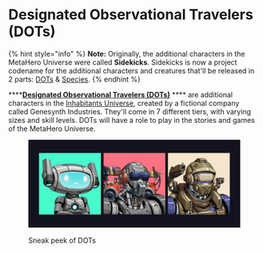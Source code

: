 # Designated Observational Travelers (DOTs)

{% hint style="info" %}
**Note:** Originally, the additional characters in the MetaHero Universe were called **Sidekicks**. Sidekicks is now a project codename for the additional characters and creatures that'll be released in 2 parts: [DOTs](DOTs.md) & [Species](species.md).
{% endhint %}

****[**Designated Observational Travelers (DOTs)**](https://www.inhabitantsuniverse.com/characters) **** are additional characters in the [Inhabitants Universe](./), created by a fictional company called Genesynth Industries. They'll come in 7 different tiers, with varying sizes and skill levels. DOTs will have a role to play in the stories and games of the MetaHero Universe.

<figure><img src="../../../.gitbook/assets/sneak peek - DOTs" alt=""><figcaption><p>Sneak peek of DOTs</p></figcaption></figure>
